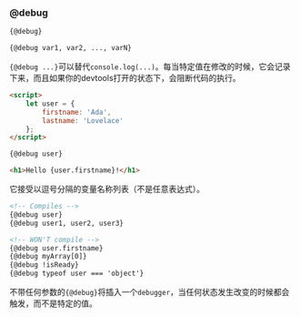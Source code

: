 ### @debug

```html
{@debug}
```

```html
{@debug var1, var2, ..., varN}
```

`{@debug ...}`可以替代`console.log(...)`。每当特定值在修改的时候，它会记录下来，而且如果你的devtools打开的状态下，会阻断代码的执行。

```html
<script>
	let user = {
		firstname: 'Ada',
		lastname: 'Lovelace'
	};
</script>

{@debug user}

<h1>Hello {user.firstname}!</h1>
```

它接受以逗号分隔的变量名称列表（不是任意表达式）。

```html
<!-- Compiles -->
{@debug user}
{@debug user1, user2, user3}

<!-- WON'T compile -->
{@debug user.firstname}
{@debug myArray[0]}
{@debug !isReady}
{@debug typeof user === 'object'}
```

不带任何参数的`{@debug}`将插入一个`debugger`，当任何状态发生改变的时候都会触发，而不是特定的值。